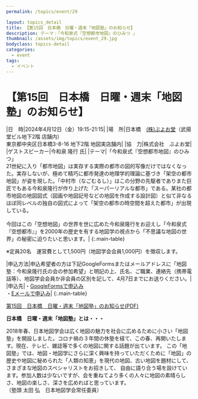 ```yaml
---
permalink: /topics/event/29

layout: topics_detail
title: 【第15回　日本橋　日曜・週末「地図塾」のお知らせ】
description: テーマ：「今和泉式『空想都市地図』のひみつ 」
thumbnail: /assets/img/topics/event_29.jpg
bodyclass: topics-detail
categories:
  - event
tags:
  - イベント
---
```


# 【第15回　日本橋　日曜・週末「地図塾」のお知らせ】

|日　時|2024年4月12日（金）19:15-21:15|
|場　所|日本橋　[(株)ぶよお堂](https://www.mapshop.co.jp/)（武揚堂ビル地下2階 店舗内）<br>東京都中央区日本橋3-8-16 地下2階 地図実店舗内|
|協　力|株式会社　ぶよお堂|
|ゲストスピーカー|今和泉 隆行 氏|
|テーマ|「今和泉式『空想都市地図』のひみつ」<br>21世紀に入り「都市地図」は実存する実際の都市の図的写像だけではなくなった。実存しないが、極めて精巧に都市発達の地理学的理論に基づき「架空の都市地図」が姿を現した。「中村市（なごむるし）」はこの分野の先駆者でありまた巨匠でもある今和泉隆行が作り上げた「スーパーリアルな都市」である。某社の都市地図の地図図式（図画や地図記号などの地図を作成する設計図）と似て非なるほぼ同レベルの独自の図式によって「架空の都市の時空間を超えた都市」が出現している。<br><br>今回はこの「空想地図」の世界を世に広めた今和泉隆行をお迎えし「今和泉式『空想都市』」を2000年の歴史を有する地図学の視点から「不思議な地図の世界」の秘密に迫りたいと思います。|
{:.main-table}

※定員20名　運営費として1,500円（地図学会会員1,000円）を徴収します。

|申込方法|申込希望者の方は下記GoogleFormsまたはメールアドレスに「地図塾：今和泉隆行氏の会の参加希望」と明記の上、氏名、ご職業、連絡先（携帯電話等）、地図学会会員か非会員の区別を記して、4月7日までにお送りください。|
|申込先|・[GoogleFormsで申込み](https://docs.google.com/forms/d/e/1FAIpQLSeyfxx1zY6g4bO8mHKoBNAcsOxKjtmMwPP_CBMxj4ucI3JXJg/viewform)<br>・[Eメールで申込み](<mailto:mapota@keio.jp>)|
{:.main-table}

[第15回　日本橋　日曜・週末「地図塾」のお知らせ(PDF)](../archive/file/program/chizujuku15th1.pdf)
<br>

**日本橋　日曜・週末「地図塾」とは・・・**

2018年春、日本地図学会は広く地図の魅力を社会に広めるために小さい「地図塾」を開設しました。コロナ禍の３年間の休塾を経て、この春、再開いたします。現在、テレビ、雑誌等で多くの地図に関する話題が出ています。
この「地図塾」では、地図・地図学にさらに深く興味を持っていただくために「地図」の歴史や地図に秘められた「人類の知恵」を現代の地図、古い地図を題材にして、さまざまな地図のスペシャリストをお招きして、
自由に語り合う場を設けています。参加人数は少ないですが、会を重ねてより多くの人々に地図の素晴らしさ、地図の楽しさ、深さを広めればと思っています。<br>
（塾頭 太田 弘　日本地図学会常任委員）
